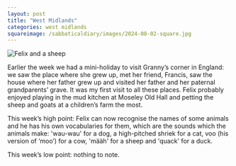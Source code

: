```yaml
---
layout: post
title: "West Midlands"
categories: west midlands
squareimage: /sabbaticaldiary/images/2024-08-02-square.jpg
---
```

<img src="/sabbaticaldiary/images/2024-08-02.jpg" alt="Felix and a sheep" class="center">

Earlier the week we had a mini-holiday to visit Granny’s corner in England: we saw the place where she grew up, met her friend, Francis, saw the house where her father grew up and visited her father and her paternal grandparents’ grave. It was my first visit to all these places. Felix probably enjoyed playing in the mud kitchen at Moseley Old Hall and petting the sheep and goats at a children’s farm the most.

This week’s high point: Felix can now recognise the names of some animals and he has his own vocabularies for them, which are the sounds which the animals make: 'wau-wau' for a dog, a high-pitched shriek for a cat, voo (his version of ‘moo’) for a cow, 'määh' for a sheep and 'quack' for a duck. 

This week’s low point: nothing to note.
